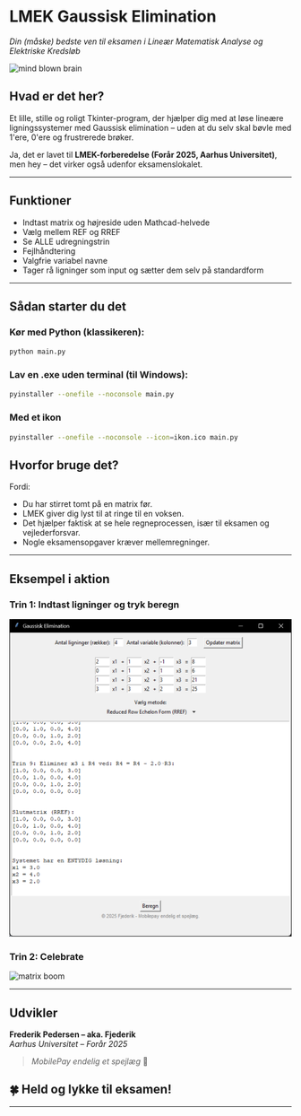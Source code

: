 # LMEK Gaussisk Elimination
*Din (måske) bedste ven til eksamen i Lineær Matematisk Analyse og Elektriske Kredsløb*

![mind blown brain](https://media3.giphy.com/media/v1.Y2lkPTc5MGI3NjExbG1wZTNqdzQ0MTNqN2cyajVhNTE3N2VpdTRueXNodTFtd3ZycXF4bSZlcD12MV9pbnRlcm5hbF9naWZfYnlfaWQmY3Q9Zw/l41lJ8ywG1ncm9FXW/giphy.gif)

## Hvad er det her?

Et lille, stille og roligt Tkinter-program, der hjælper dig med at løse lineære ligningssystemer med Gaussisk elimination – uden at du selv skal bøvle med 1'ere, 0'ere og frustrerede brøker. 

Ja, det er lavet til **LMEK-forberedelse (Forår 2025, Aarhus Universitet)**, men hey – det virker også udenfor eksamenslokalet.

---

## Funktioner

- Indtast matrix og højreside uden Mathcad-helvede  
- Vælg mellem REF og RREF  
- Se ALLE udregningstrin 
- Fejlhåndtering 
- Valgfrie variabel navne
- Tager rå ligninger som input og sætter dem selv på standardform

---

## Sådan starter du det

### Kør med Python (klassikeren):

```bash
python main.py
```

### Lav en .exe uden terminal (til Windows):

```bash
pyinstaller --onefile --noconsole main.py
```

### Med et ikon 

```bash
pyinstaller --onefile --noconsole --icon=ikon.ico main.py
```

## Hvorfor bruge det?

Fordi:
- Du har stirret tomt på en matrix før.
- LMEK giver dig lyst til at ringe til en voksen.
- Det hjælper faktisk at se hele regneprocessen, især til eksamen og vejlederforsvar.
- Nogle eksamensopgaver kræver mellemregninger.

---

## Eksempel i aktion

### Trin 1: Indtast ligninger og tryk beregn

![alt text](images/image.png)

### Trin 2: Celebrate

![matrix boom](https://media.giphy.com/media/YTbZzCkRQCEJa/giphy.gif)

---

## Udvikler

**Frederik Pedersen – aka. Fjederik**  
*Aarhus Universitet – Forår 2025*  
> _MobilePay endelig et spejlæg_ 🍳


## 🍀 Held og lykke til eksamen!

---